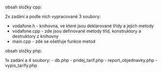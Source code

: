 obsah složky cpp:

2x zadání a podle nich vypracované 3 soubory:
  - vodafone.h - knihovna, ve které jsou deklarované třídy a jejich metody
  - vodafone.cpp - zde jsou definované metody tříd, konstruktory a destruktory z knihovny
  - main.cpp - zde se ošetřuje funkce metod

obsah složky php:

  1x zadání a 4 soubory:
    - db.php 
    - pridej_tarif.php
    - report_objednavky.php
    - vypis_tarify.php
  
  
  
